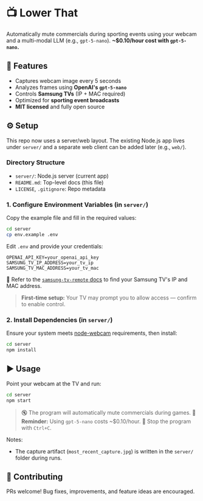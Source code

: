 # 📺 Lower That

Automatically mute commercials during sporting events using your webcam and a multi-modal LLM (e.g., `gpt-5-nano`).
**\~\$0.10/hour cost with `gpt-5-nano`.**

## 🚀 Features

* Captures webcam image every 5 seconds
* Analyzes frames using **OpenAI's `gpt-5-nano`**
* Controls **Samsung TVs** (IP + MAC required)
* Optimized for **sporting event broadcasts**
* **MIT licensed** and fully open source

## ⚙️ Setup

This repo now uses a server/web layout. The existing Node.js app lives under `server/` and a separate web client can be added later (e.g., `web/`).

### Directory Structure

- `server/`: Node.js server (current app)
- `README.md`: Top-level docs (this file)
- `LICENSE`, `.gitignore`: Repo metadata

### 1. Configure Environment Variables (in `server/`)

Copy the example file and fill in the required values:

```bash
cd server
cp env.example .env
```

Edit `.env` and provide your credentials:

```env
OPENAI_API_KEY=your_openai_api_key
SAMSUNG_TV_IP_ADDRESS=your_tv_ip
SAMSUNG_TV_MAC_ADDRESS=your_tv_mac
```

📘 Refer to the [`samsung-tv-remote` docs](https://www.npmjs.com/package/samsung-tv-remote) to find your Samsung TV's IP and MAC address.

> **First-time setup:** Your TV may prompt you to allow access — confirm to enable control.

### 2. Install Dependencies (in `server/`)

Ensure your system meets [node-webcam](https://www.npmjs.com/package/node-webcam) requirements, then install:

```bash
cd server
npm install
```

## ▶️ Usage

Point your webcam at the TV and run:

```bash
cd server
npm start
```

> 🔇 The program will automatically mute commercials during games.
> 💸 **Reminder:** Using `gpt-5-nano` costs \~\$0.10/hour.
> 🛑 Stop the program with `Ctrl+C`.

Notes:
- The capture artifact (`most_recent_capture.jpg`) is written in the `server/` folder during runs.

## 🤝 Contributing

PRs welcome! Bug fixes, improvements, and feature ideas are encouraged.
